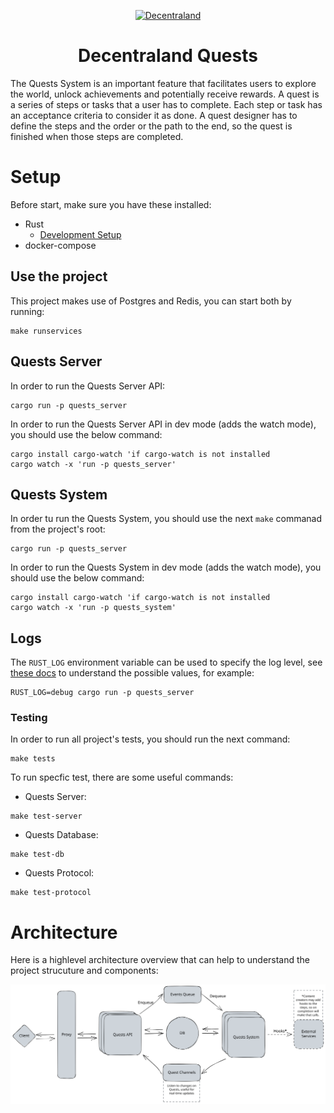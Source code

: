 <p align="center">
  <a href="https://decentraland.org">
    <img alt="Decentraland" src="https://decentraland.org/images/logo.png" width="60" />
  </a>
</p>
<h1 align="center">
  Decentraland Quests
</h1>

The Quests System is an important feature that facilitates users to explore the world, unlock achievements and potentially receive rewards. A quest is a series of steps or tasks that a user has to complete. Each step or task has an acceptance criteria to consider it as done. A quest designer has to define the steps and the order or the path to the end, so the quest is finished when those steps are completed.

# Setup

Before start, make sure you have these installed:
- Rust
  - [Development Setup](https://www.notion.so/decentraland/Development-Setup-3ea6715744944d1cbab0bf569f329f06)
- docker-compose

## Use the project

This project makes use of Postgres and Redis, you can start both by running:
```shell
make runservices
```

## Quests Server
In order to run the Quests Server API:
```shell
cargo run -p quests_server
```

In order to run the Quests Server API in dev mode (adds the watch mode), you should use the below command:
```shell
cargo install cargo-watch 'if cargo-watch is not installed
cargo watch -x 'run -p quests_server'
```

## Quests System
In order tu run the Quests System, you should use the next `make` commanad from the project's root:
```shell
cargo run -p quests_server
```

In order to run the Quests System in dev mode (adds the watch mode), you should use the below command:
```shell
cargo install cargo-watch 'if cargo-watch is not installed
cargo watch -x 'run -p quests_system'
```

## Logs
The `RUST_LOG` environment variable can be used to specify the log level, see [these docs](https://docs.rs/env_logger/latest/env_logger/) to understand the possible values, for example:

```shell
RUST_LOG=debug cargo run -p quests_server
```

### Testing
In order to run all project's tests, you should run the next command:
```shell
make tests
```

To run specfic test, there are some useful commands:
- Quests Server:
```shell
make test-server
```
- Quests Database:
```shell
make test-db
```
- Quests Protocol:
```shell
make test-protocol
```

# Architecture
Here is a highlevel architecture overview that can help to understand the project strucuture and components:

![Quests](docs/architecture.svg)
